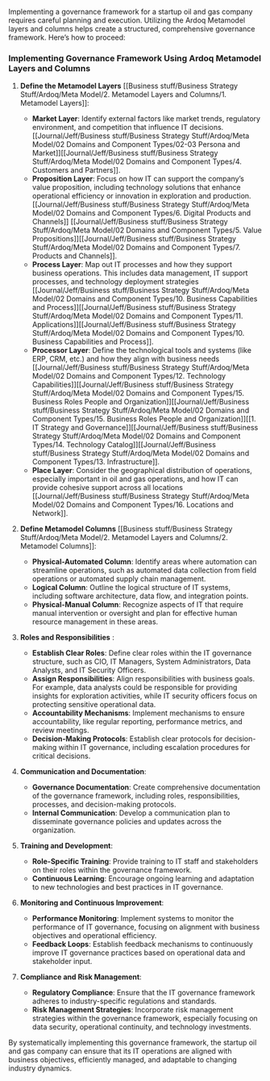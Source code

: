 Implementing a governance framework for a startup oil and gas company requires careful planning and execution. Utilizing the Ardoq Metamodel layers and columns helps create a structured, comprehensive governance framework. Here’s how to proceed:

### Implementing Governance Framework Using Ardoq Metamodel Layers and Columns

1. **Define the Metamodel Layers** [[Business stuff/Business Strategy Stuff/Ardoq/Meta Model/2. Metamodel Layers and Columns/1. Metamodel Layers]]:
   - **Market Layer**: Identify external factors like market trends, regulatory environment, and competition that influence IT decisions. [[Journal/Jeff/Business stuff/Business Strategy Stuff/Ardoq/Meta Model/02 Domains and Component Types/02-03 Persona and Market]][[Journal/Jeff/Business stuff/Business Strategy Stuff/Ardoq/Meta Model/02 Domains and Component Types/4. Customers and Partners]].
   - **Proposition Layer**: Focus on how IT can support the company’s value proposition, including technology solutions that enhance operational efficiency or innovation in exploration and production. [[Journal/Jeff/Business stuff/Business Strategy Stuff/Ardoq/Meta Model/02 Domains and Component Types/6. Digital Products and Channels]] [[Journal/Jeff/Business stuff/Business Strategy Stuff/Ardoq/Meta Model/02 Domains and Component Types/5. Value Propositions]][[Journal/Jeff/Business stuff/Business Strategy Stuff/Ardoq/Meta Model/02 Domains and Component Types/7. Products and Channels]].
   - **Process Layer**: Map out IT processes and how they support business operations. This includes data management, IT support processes, and technology deployment strategies [[Journal/Jeff/Business stuff/Business Strategy Stuff/Ardoq/Meta Model/02 Domains and Component Types/10. Business Capabilities and Process]][[Journal/Jeff/Business stuff/Business Strategy Stuff/Ardoq/Meta Model/02 Domains and Component Types/11. Applications]][[Journal/Jeff/Business stuff/Business Strategy Stuff/Ardoq/Meta Model/02 Domains and Component Types/10. Business Capabilities and Process]].
   - **Processor Layer**: Define the technological tools and systems (like ERP, CRM, etc.) and how they align with business needs [[Journal/Jeff/Business stuff/Business Strategy Stuff/Ardoq/Meta Model/02 Domains and Component Types/12. Technology Capabilities]][[Journal/Jeff/Business stuff/Business Strategy Stuff/Ardoq/Meta Model/02 Domains and Component Types/15. Business Roles People and Organization]][[Journal/Jeff/Business stuff/Business Strategy Stuff/Ardoq/Meta Model/02 Domains and Component Types/15. Business Roles People and Organization]][[1. IT Strategy and Governance]][[Journal/Jeff/Business stuff/Business Strategy Stuff/Ardoq/Meta Model/02 Domains and Component Types/14. Technology Catalog]][[Journal/Jeff/Business stuff/Business Strategy Stuff/Ardoq/Meta Model/02 Domains and Component Types/13. Infrastructure]].
   - **Place Layer**: Consider the geographical distribution of operations, especially important in oil and gas operations, and how IT can provide cohesive support across all locations [[Journal/Jeff/Business stuff/Business Strategy Stuff/Ardoq/Meta Model/02 Domains and Component Types/16. Locations and Network]].

2. **Define Metamodel Columns** [[Business stuff/Business Strategy Stuff/Ardoq/Meta Model/2. Metamodel Layers and Columns/2. Metamodel Columns]]:
   - **Physical-Automated Column**: Identify areas where automation can streamline operations, such as automated data collection from field operations or automated supply chain management.
   - **Logical Column**: Outline the logical structure of IT systems, including software architecture, data flow, and integration points.
   - **Physical-Manual Column**: Recognize aspects of IT that require manual intervention or oversight and plan for effective human resource management in these areas.

3. **Roles and Responsibilities** :
   - **Establish Clear Roles**: Define clear roles within the IT governance structure, such as CIO, IT Managers, System Administrators, Data Analysts, and IT Security Officers.
   - **Assign Responsibilities**: Align responsibilities with business goals. For example, data analysts could be responsible for providing insights for exploration activities, while IT security officers focus on protecting sensitive operational data.
   - **Accountability Mechanisms**: Implement mechanisms to ensure accountability, like regular reporting, performance metrics, and review meetings.
   - **Decision-Making Protocols**: Establish clear protocols for decision-making within IT governance, including escalation procedures for critical decisions.

4. **Communication and Documentation**:
   - **Governance Documentation**: Create comprehensive documentation of the governance framework, including roles, responsibilities, processes, and decision-making protocols.
   - **Internal Communication**: Develop a communication plan to disseminate governance policies and updates across the organization.

5. **Training and Development**:
   - **Role-Specific Training**: Provide training to IT staff and stakeholders on their roles within the governance framework.
   - **Continuous Learning**: Encourage ongoing learning and adaptation to new technologies and best practices in IT governance.

6. **Monitoring and Continuous Improvement**:
   - **Performance Monitoring**: Implement systems to monitor the performance of IT governance, focusing on alignment with business objectives and operational efficiency.
   - **Feedback Loops**: Establish feedback mechanisms to continuously improve IT governance practices based on operational data and stakeholder input.

7. **Compliance and Risk Management**:
   - **Regulatory Compliance**: Ensure that the IT governance framework adheres to industry-specific regulations and standards.
   - **Risk Management Strategies**: Incorporate risk management strategies within the governance framework, especially focusing on data security, operational continuity, and technology investments.

By systematically implementing this governance framework, the startup oil and gas company can ensure that its IT operations are aligned with business objectives, efficiently managed, and adaptable to changing industry dynamics.